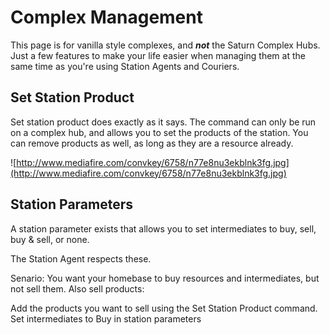 # Complex Management #

This page is for vanilla style complexes, and **_not_** the Saturn Complex Hubs.  Just a few features to make your life easier when managing them at the same time as you're using Station Agents and Couriers.

## Set Station Product ##

Set station product does exactly as it says.  The command can only be run on a complex hub, and allows you to set the products of the station.  You can remove products as well, as long as they are a resource already.

![http://www.mediafire.com/convkey/6758/n77e8nu3ekblnk3fg.jpg](http://www.mediafire.com/convkey/6758/n77e8nu3ekblnk3fg.jpg)


## Station Parameters ##

A station parameter exists that allows you to set intermediates to buy, sell, buy & sell, or none.

The Station Agent respects these.

Senario:  You want your homebase to buy resources and intermediates, but not sell them.  Also sell products:

Add the products you want to sell using the Set Station Product command.
Set intermediates to Buy in station parameters